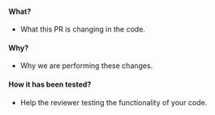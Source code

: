 #### What?

- What this PR is changing in the code.

#### Why?

- Why we are performing these changes.

#### How it has been tested?

- Help the reviewer testing the functionality of your code.
